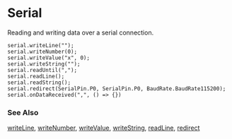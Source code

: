 # Serial

Reading and writing data over a serial connection.

```cards
serial.writeLine("");
serial.writeNumber(0);
serial.writeValue("x", 0);
serial.writeString("");
serial.readUntil(",");
serial.readLine();
serial.readString();
serial.redirect(SerialPin.P0, SerialPin.P0, BaudRate.BaudRate115200);
serial.onDataReceived(",", () => {})
```

### See Also

[writeLine](/reference/serial/write-line), [writeNumber](/reference/serial/write-number), [writeValue](/reference/serial/write-value), [writeString](/reference/serial/write-string), [readLine](/reference/serial/read-line), [redirect](/reference/serial/redirect-to)